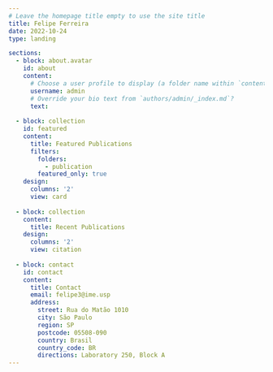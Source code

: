 ```yaml
---
# Leave the homepage title empty to use the site title
title: Felipe Ferreira
date: 2022-10-24
type: landing

sections:
  - block: about.avatar
    id: about
    content:
      # Choose a user profile to display (a folder name within `content/authors/`)
      username: admin
      # Override your bio text from `authors/admin/_index.md`?
      text:
      
  - block: collection
    id: featured
    content:
      title: Featured Publications
      filters:
        folders:
          - publication
        featured_only: true
    design:
      columns: '2'
      view: card
      
  - block: collection
    content:
      title: Recent Publications
    design:
      columns: '2'
      view: citation
      
  - block: contact
    id: contact
    content:
      title: Contact
      email: felipe3@ime.usp
      address:
        street: Rua do Matão 1010
        city: São Paulo
        region: SP
        postcode: 05508-090
        country: Brasil
        country_code: BR
        directions: Laboratory 250, Block A
---
```

